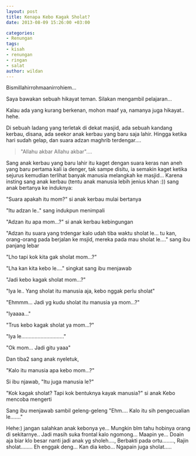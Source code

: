 ```yaml
---
layout: post
title: Kenapa Kebo Kagak Sholat?
date: 2013-08-09 15:26:00 +03:00

categories:
- Renungan
tags:
- kisah
- renungan
- ringan
- salat
author: wildan
---
```

Bismillahirrohmaanirrohiem...

Saya bawakan sebuah hikayat teman. Silakan mengambil pelajaran...

Kalau ada yang kurang berkenan, mohon maaf ya, namanya juga hikayat.. hehe.

Di sebuah ladang yang terletak di dekat masjid, ada sebuah kandang kerbau, disana, ada seekor anak kerbau yang baru saja lahir.
Hingga ketika hari sudah gelap, dan suara adzan maghrib terdengar....

> "Allahu akbar Allahu akbar"....

Sang anak kerbau yang baru lahir itu kaget dengan suara keras nan aneh yang baru pertama kali ia denger,
tak sampe disitu, ia semakin kaget ketika sejurus kemudian terlihat banyak manusia melangkah ke masjid...
Karena insting sang anak kerbau (tentu anak manusia lebih jenius khan :)) sang anak bertanya ke induknya:

"Suara apakah itu mom?" si anak kerbau mulai bertanya

"Itu adzan le.." sang indukpun menimpali

"Adzan itu apa mom...?" si anak kerbau kebingungan

"Adzan itu suara yang trdengar kalo udah tiba waktu sholat le... tu kan, orang-orang pada berjalan ke msjid, mereka pada mau sholat le...." sang ibu panjang lebar

"Lho tapi kok kita gak sholat mom...?"

"Lha kan kita kebo le...." singkat sang ibu menjawab

"Jadi kebo kagak sholat mom...?"

"Iya le.. Yang sholat itu manusia aja, kebo nggak perlu sholat"

"Ehmmm... Jadi yg kudu sholat itu manusia ya mom...?"

"Iyaaaa..."

"Trus kebo kagak sholat ya mom...?"

"Iya le............................."

"Ok mom... Jadi gitu yaaa"


Dan tiba2 sang anak nyeletuk,

"Kalo itu manusia apa kebo mom...?"

Si ibu njawab, "Itu juga manusia le?"

"Kok kagak sholat? Tapi kok bentuknya kayak manusia?" si anak Kebo mencoba mengerti

Sang ibu menjawab sambil geleng-geleng "Ehm.... Kalo itu sih pengecualian le......."

Hehe:) jangan salahkan anak kebonya ye...
Mungkin blm tahu hobinya orang di sekitarnye..
Jadi masih suka frontal kalo ngomong... Maapin ye...
Doain aja biar klo besar nanti jadi anak yg sholeh....,
Berbakti pada ortu........, 
Rajin sholat........ Eh enggak deng... Kan dia kebo... Ngapain juga sholat.....
